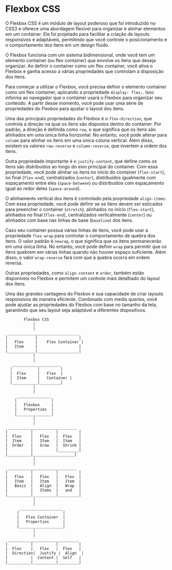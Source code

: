  # Flexbox CSS

O Flexbox CSS é um módulo de layout poderoso que foi introduzido no CSS3 e oferece uma abordagem flexível para organizar e alinhar elementos em um container. Ele foi projetado para facilitar a criação de layouts responsivos e adaptáveis, permitindo que você controle o posicionamento e o comportamento dos itens em um design fluido.

O Flexbox funciona com um sistema bidimensional, onde você tem um elemento container (ou flex container) que envolve os itens que deseja organizar. Ao definir o container como um flex container, você ativa o Flexbox e ganha acesso a várias propriedades que controlam a disposição dos itens.

Para começar a utilizar o Flexbox, você precisa definir o elemento container como um flex container, aplicando a propriedade `display: flex;`. Isso informa ao navegador que o container usará o Flexbox para organizar seu conteúdo. A partir desse momento, você pode usar uma série de propriedades do Flexbox para ajustar o layout dos itens.

Uma das principais propriedades do Flexbox é o `flex-direction`, que controla a direção na qual os itens são dispostos dentro do container. Por padrão, a direção é definida como `row`, o que significa que os itens são alinhados em uma única linha horizontal. No entanto, você pode alterar para `column` para alinhar os itens em uma única coluna vertical. Além disso, existem os valores `row-reverse` e `column-reverse`, que invertem a ordem dos itens.

Outra propriedade importante é o `justify-content`, que define como os itens são distribuídos ao longo do eixo principal do container. Com essa propriedade, você pode alinhar os itens no início do container (`flex-start`), no final (`flex-end`), centralizados (`center`), distribuídos igualmente com espaçamento entre eles (`space-between`) ou distribuídos com espaçamento igual ao redor deles (`space-around`).

O alinhamento vertical dos itens é controlado pela propriedade `align-items`. Com essa propriedade, você pode definir se os itens devem ser esticados para preencher o container (`stretch`), alinhados no início (`flex-start`), alinhados no final (`flex-end`), centralizados verticalmente (`center`) ou alinhados com base nas linhas de base (`baseline`) dos itens.

Caso seu container possua várias linhas de itens, você pode usar a propriedade `flex-wrap` para controlar o comportamento de quebra dos itens. O valor padrão é `nowrap`, o que significa que os itens permanecerão em uma única linha. No entanto, você pode definir `wrap` para permitir que os itens quebrem em várias linhas quando não houver espaço suficiente. Além disso, o valor `wrap-reverse` fará com que a quebra ocorra em ordem reversa.

Outras propriedades, como `align-content` e `order`, também estão disponíveis no Flexbox e permitem um controle mais detalhado do layout dos itens.

Uma das grandes vantagens do Flexbox é sua capacidade de criar layouts responsivos de maneira eficiente. Combinado com media queries, você pode ajustar as propriedades do Flexbox com base no tamanho da tela, garantindo que seu layout seja adaptável a diferentes dispositivos.

            Flexbox CSS
                |
                |
     _______________________________
    |            |                  |
    |   Flex     |    Flex Container |
    |   Item     |                  |
    |____________|__________________|
                |
                |
       _____________________
      |           |         |
      |  Flex     |   Flex  |
      |  Item     |   Container |
      |___________|_________|
                |
                |
         _______________
        |               |
        |   Flexbox     |
        |   Properties  |
        |_______________|
                |
                |
     ______________________________
    |          |          |         |
    |  Flex    |   Flex   |  Flex   |
    |  Item    |   Item   |  Item   |
    |  Order   |   Grow   |  Shrink |
    |          |          |_________|
    |__________|__________________|
                |
                |
     ______________________________
    |          |          |         |
    |   Flex   |   Flex   |   Flex  |
    |   Item   |   Item   |   Item  |
    |   Basis  |   Align  |   Wrap  |
    |          |   Items  |   and   |
    |__________|__________|_________|
                |
                |
          ___________________
         |                   |
         |   Flex Container  |
         |   Properties      |
         |___________________|
                |
                |
     _______________________________
    |          |          |         |
    |  Flex    |   Flex   |  Flex   |
    |  Direction|  Justify |  Align  |
    |          |  Content |  Self   |
    |__________|__________|_________|


